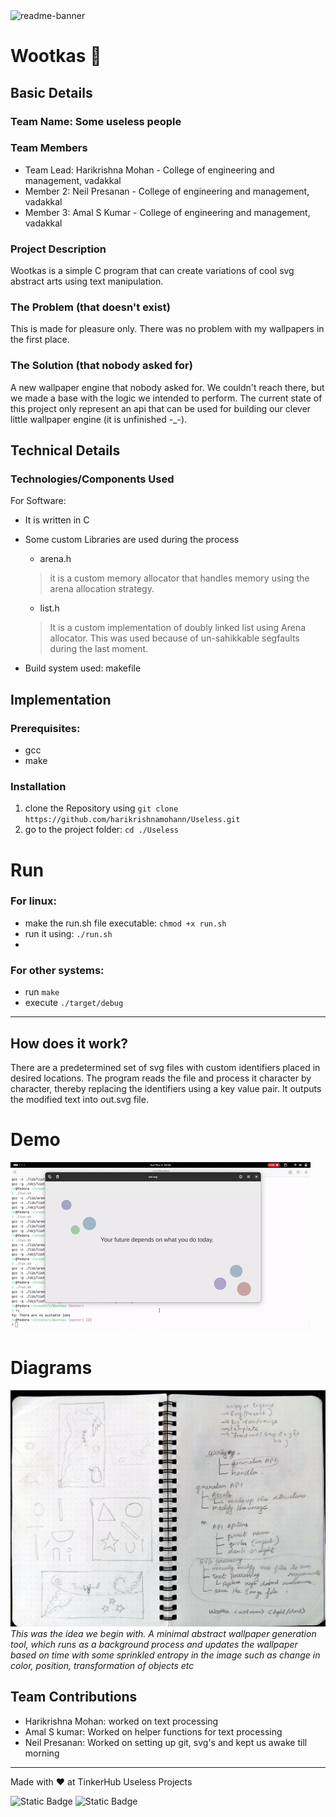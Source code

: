<img width="1280" alt="readme-banner" src="https://github.com/user-attachments/assets/35332e92-44cb-425b-9dff-27bcf1023c6c">

# Wootkas 🎯


## Basic Details
### Team Name: Some useless people


### Team Members
- Team Lead: Harikrishna Mohan - College of engineering and management, vadakkal
- Member 2: Neil Presanan - College of engineering and management, vadakkal
- Member 3: Amal S Kumar - College of engineering and management, vadakkal

### Project Description
Wootkas is a simple C program that can create variations of cool svg abstract arts using text manipulation. 

### The Problem (that doesn't exist)
This is made for pleasure only. There was no problem with my wallpapers in the first place.

### The Solution (that nobody asked for)
A new wallpaper engine that nobody asked for. We couldn't reach there, but we made a base with the logic we intended to perform.
The current state of this project only represent an api that can be used for building our clever little wallpaper engine (it is unfinished -_-).

## Technical Details
### Technologies/Components Used
For Software:

- It is written in C
- Some custom Libraries are used during the process
	- arena.h
	
	> it is a custom memory allocator that handles memory using the arena allocation strategy.

	- list.h
	
	> It is a custom implementation of doubly linked list using Arena allocator. This was used because of un-sahikkable segfaults during the last moment.

- Build system used: makefile

## Implementation
### Prerequisites:
- gcc
- make

### Installation
1. clone the Repository using `git clone https://github.com/harikrishnamohann/Useless.git`
2. go to the project folder: `cd ./Useless`

# Run
### For linux:
- make the run.sh file executable: `chmod +x run.sh`
- run it using: `./run.sh`
- 
### For other systems:
- run `make`
- execute `./target/debug`
---
## How does it work?
There are a predetermined set of svg files with custom identifiers placed in desired locations. The program reads the file and process it character by character, thereby replacing the identifiers using a key value pair. It outputs the modified text into out.svg file.

# Demo
![Demo](https://github.com/harikrishnamohann/Useless/blob/master/demo/demo.gif)

# Diagrams
![The Plan](https://github.com/harikrishnamohann/Useless/blob/master/demo/ThePlan.jpg)
*This was the idea we begin with. A minimal abstract wallpaper generation tool, which runs as a background process and updates the wallpaper based on time with some sprinkled entropy in the image such as change in color, position, transformation of objects etc*

## Team Contributions
- Harikrishna Mohan: worked on text processing
- Amal S kumar: Worked on helper functions for text processing
- Neil Presanan: Worked on setting up git, svg's and kept us awake till morning

---
Made with ❤️ at TinkerHub Useless Projects 

![Static Badge](https://img.shields.io/badge/TinkerHub-24?color=%23000000&link=https%3A%2F%2Fwww.tinkerhub.org%2F)
![Static Badge](https://img.shields.io/badge/UselessProject--24-24?link=https%3A%2F%2Fwww.tinkerhub.org%2Fevents%2FQ2Q1TQKX6Q%2FUseless%2520Projects)


